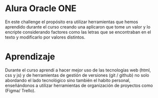 # Alura Oracle ONE
En este challenge el propósito era utilizar herramientas que hemos aprendido durante el curso creando una aplicaron que tome un valor y lo encripte considerando factores como las letras que se encontraban en el texto y modificarlo por valores distintos.

# Aprendizaje
Durante el curso aprendí a hacer mejor uso de las tecnologías web (html, css y js) y de herramientas de gestión de versiones (git / github) no solo abordando el lado tecnológico sino también el habito personal, enseñándonos a utilizar herramientas de organización de proyectos como (Figma/ Trello).
